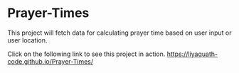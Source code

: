 # Prayer-Times
This project will fetch data for calculating prayer time based on user input or user location.

Click on the following link to see this project in action.
https://liyaquath-code.github.io/Prayer-Times/
